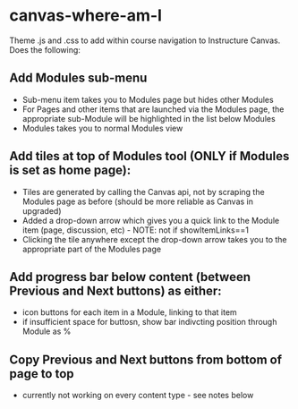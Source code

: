 # canvas-where-am-I
Theme .js and .css to add within course navigation to Instructure Canvas. Does the following:

## Add Modules sub-menu
* Sub-menu item takes you to Modules page but hides other Modules
* For Pages and other items that are launched via the Modules page, the appropriate sub-Module will be highlighted in the list below Modules
* Modules takes you to normal Modules view

## Add tiles at top of Modules tool (ONLY if Modules is set as home page):
* Tiles are generated by calling the Canvas api, not by scraping the Modules page as before (should be more reliable as Canvas in upgraded)
* Added a drop-down arrow which gives you a quick link to the Module item (page, discussion, etc) - NOTE: not if showItemLinks==1
* Clicking the tile anywhere except the drop-down arrow takes you to the appropriate part of the Modules page

## Add progress bar below content (between Previous and Next buttons) as either:
* icon buttons for each item in a Module, linking to that item
* if insufficient space for buttosn, show bar indivcting position through Module as %

## Copy Previous and Next buttons from bottom of page to top
* currently not working on every content type - see notes below
